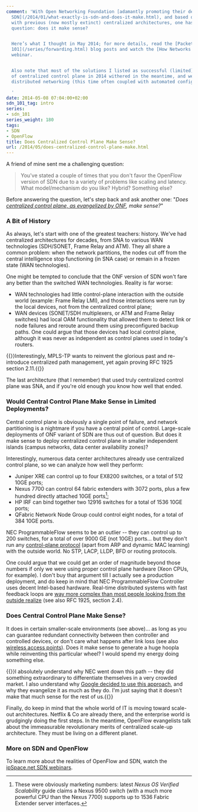 ```yaml
---
comment: 'With Open Networking Foundation [adamantly promoting their definition of
  SDN](/2014/01/what-exactly-is-sdn-and-does-it-make.html), and based on experiences
  with previous (now mostly extinct) centralized architectures, one has to ask a simple
  question: does it make sense?


  Here’s what I thought in May 2014; for more details, read the [Packet Forwarding
  101](/series/forwarding.html) blog posts and watch the [How Networks Really Work](https://www.ipspace.net/How_Networks_Really_Work)
  webinar.


  Also note that most of the solutions I listed as successful (limited) implementations
  of centralized control plane in 2014 withered in the meantime, and we''re back to
  distributed networking (this time often coupled with automated configuration deployment).

  '
date: 2014-05-08 07:04:00+02:00
sdn_101_tag: intro
series:
- sdn_101
series_weight: 180
tags:
- SDN
- OpenFlow
title: Does Centralized Control Plane Make Sense?
url: /2014/05/does-centralized-control-plane-make.html
---
```

A friend of mine sent me a challenging question:

> You\'ve stated a couple of times that you don\'t favor the OpenFlow version of SDN due to a variety of problems like scaling and latency. What model/mechanism do you like? Hybrid? Something else?

Before answering the question, let's step back and ask another one: "*Does* [*centralized control plane, as evangelized by ONF*](http://blog.ipspace.net/2014/01/what-exactly-is-sdn-and-does-it-make.html)*, make sense?*"
<!--more-->
### A Bit of History

As always, let's start with one of the greatest teachers: history. We've had centralized architectures for decades, from SNA to various WAN technologies (SDH/SONET, Frame Relay and ATM). They all share a common problem: when the network partitions, the nodes cut off from the central intelligence stop functioning (in SNA case) or remain in a frozen state (WAN technologies).

One might be tempted to conclude that the ONF version of SDN won't fare any better than the switched WAN technologies. Reality is far worse:

-   WAN technologies had little control-plane interaction with the outside world (example: Frame Relay LMI), and those interactions were run by the local devices, not from the centralized control plane;
-   WAN devices (SONET/SDH multiplexers, or ATM and Frame Relay switches) had local OAM functionality that allowed them to detect link or node failures and reroute around them using preconfigured backup paths. One could argue that those devices had local control plane, although it was never as independent as control planes used in today's routers.

{{<note>}}Interestingly, MPLS-TP wants to reinvent the glorious past and re-introduce centralized path management, yet again proving RFC 1925 section 2.11.{{</note>}}

The last architecture (that I remember) that used truly centralized control plane was SNA, and if you're old enough you know how well that ended.

### Would Central Control Plane Make Sense in Limited Deployments?

Central control plane is obviously a single point of failure, and network partitioning is a nightmare if you have a central point of control. Large-scale deployments of ONF variant of SDN are thus out of question. But does it make sense to deploy centralized control plane in smaller independent islands (campus networks, data center availability zones)?

Interestingly, numerous data center architectures already use centralized control plane, so we can analyze how well they perform:

-   Juniper XRE can control up to four EX8200 switches, or a total of 512 10GE ports;
-   Nexus 7700 can control 64 fabric extenders with 3072 ports, plus a few hundred directly attached 10GE ports[^FE];
-   HP IRF can bind together two 12916 switches for a total of 1536 10GE ports;
-   QFabric Network Node Group could control eight nodes, for a total of 384 10GE ports.

[^FE]: These were obviously marketing numbers: latest _Nexus OS Verified Scalability_ guide claims a Nexus 9500 switch (with a much more powerful CPU than the Nexus 7700) supports up to 1536 Fabric Extender server interfaces.

NEC ProgrammableFlow seems to be an outlier -- they can control up to 200 switches, for a total of over 9000 GE (not 10GE) ports... but they don't run any [control-plane protocol](http://blog.ipspace.net/2013/06/implementing-control-plane-protocols.html) (apart from ARP and dynamic MAC learning) with the outside world. No STP, LACP, LLDP, BFD or routing protocols.

One could argue that we could get an order of magnitude beyond those numbers if only we were using proper control plane hardware (Xeon CPUs, for example). I don't buy that argument till I actually see a production deployment, and do keep in mind that NEC ProgrammableFlow Controller uses decent Intel-based hardware. Real-time distributed systems with fast feedback loops are [way more complex than most people looking from the outside realize](http://blog.ipspace.net/2013/09/openflow-fabric-controllers-are-light.html) (see also RFC 1925, section 2.4).

### Does Central Control Plane Make Sense?

It does in certain smaller-scale environments (see above)... as long as you can guarantee redundant connectivity between then controller and controlled devices, or don't care what happens after link loss (see also [wireless access points](http://en.wikipedia.org/wiki/Wireless_access_point)). Does it make sense to generate a huge hoopla while reinventing this particular wheel? I would spend my energy doing something else.

{{<note>}}I absolutely understand why NEC went down this path -- they did something extraordinary to differentiate themselves in a very crowded market. I also understand why [Google decided to use this approach](http://blog.ipspace.net/2012/05/openflow-google-brilliant-but-not.html), and why they evangelize it as much as they do. I'm just saying that it doesn't make that much sense for the rest of us.{{</note>}}

Finally, do keep in mind that the whole world of IT is moving toward scale-out architectures. Netflix & Co are already there, and the enterprise world is grudgingly doing the first steps. In the meantime, OpenFlow evangelists talk about the immeasurable revolutionary merits of centralized scale-up architecture. They must be living on a different planet.

### More on SDN and OpenFlow

To learn more about the realities of OpenFlow and SDN, watch the [ipSpace.net SDN webinars](http://www.ipspace.net/Roadmap/SDN_and_OpenFlow_webinars).
